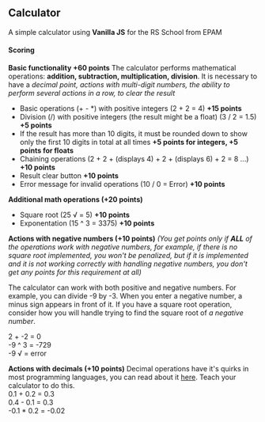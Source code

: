 ## Calculator

A simple calculator using **Vanilla JS** for the RS School from EPAM

#### Scoring
**Basic functionality +60 points**
The calculator performs mathematical operations: **addition, subtraction, multiplication, division**. 
It is necessary to have a *decimal point, actions with multi-digit numbers, the ability to perform several actions in a row, to clear the result*
- Basic operations (+ - *) with positive integers (2 + 2 = 4) **+15 points**
- Division (/) with positive integers (the result might be a float) (3 / 2 = 1.5) **+5 points**
- If the result has more than 10 digits, it must be rounded down to show only the first 10 digits in total at all times **+5 points for integers, +5 points for floats**
- Chaining operations (2 + 2 + (displays 4) + 2 + (displays 6) + 2 = 8 ...) **+10 points**
- Result clear button **+10 points**
- Error message for invalid operations (10 / 0 = Error) **+10 points**

**Additional math operations (+20 points)**
- Square root (25 √ = 5) **+10 points**
- Exponentation (15 ^ 3 = 3375) **+10 points**

**Actions with negative numbers (+10 points)**
*(You get points only if **ALL** of the operations work with negative numbers, for example, if there is no square root implemented, you won't be penalized, but if it is implemented and it is not working correctly with handling negative numbers, you don't get any points for this requirement at all)*

The calculator can work with both positive and negative numbers. For example, you can divide -9 by -3. When you enter a negative number, a minus sign appears in front of it. 
If you have a square root operation, consider how you will handle trying to find the square root of *a negative number*.

2 + -2 = 0\
-9 ^ 3  = -729\
-9 √  = error

**Actions with decimals (+10 points)**
Decimal operations have it's quirks in most programming languages, you can read about it [here](https://betterprogramming.pub/why-is-0-1-0-2-not-equal-to-0-3-in-most-programming-languages-99432310d476). Teach your calculator to do this.\
0.1 + 0.2 = 0.3\
0.4 - 0.1 = 0.3\
-0.1 * 0.2 = -0.02
